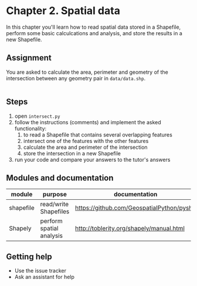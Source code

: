 # Chapter 2. Spatial data

In this chapter you'll learn how to read spatial data stored in a Shapefile, perform some basic calculcations and analysis, and store the results in a new Shapefile. 

## Assignment

You are asked to calculate the area, perimeter and geometry of the intersection between any geometry pair in `data/data.shp`.
   
![]()

## Steps

1. open `intersect.py`
2. follow the instructions (comments) and implement the asked functionality:
    1. to read a Shapefile that contains several overlapping features
    2. intersect one of the features  with the other features
    3. calculate the area and perimeter of the intersection
    4. store the intersection in a new Shapefile
3. run your code and compare your answers to the tutor's answers 

## Modules and documentation

|module|purpose|documentation|
|---|---|---|
|shapefile|read/write Shapefiles|https://github.com/GeospatialPython/pyshp|
|Shapely|perform spatial analysis|http://toblerity.org/shapely/manual.html|
  

## Getting help

- Use the issue tracker
- Ask an assistant for help
